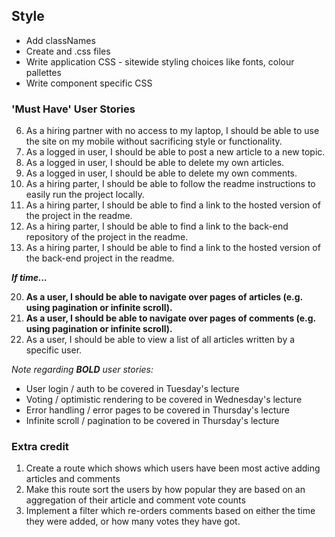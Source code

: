 ## Style

- Add classNames
- Create and .css files
- Write application CSS - sitewide styling choices like fonts, colour pallettes
- Write component specific CSS

### 'Must Have' User Stories

6. As a hiring partner with no access to my laptop, I should be able to use the site on my mobile without sacrificing style or functionality.
7. As a logged in user, I should be able to post a new article to a new topic.
8. As a logged in user, I should be able to delete my own articles.
9. As a logged in user, I should be able to delete my own comments.
10. As a hiring parter, I should be able to follow the readme instructions to easily run the project locally.
11. As a hiring parter, I should be able to find a link to the hosted version of the project in the readme.
12. As a hiring parter, I should be able to find a link to the back-end repository of the project in the readme.
13. As a hiring parter, I should be able to find a link to the hosted version of the back-end project in the readme.

_**If time...**_

20. **As a user, I should be able to navigate over pages of articles (e.g. using pagination or infinite scroll).**
21. **As a user, I should be able to navigate over pages of comments (e.g. using pagination or infinite scroll).**
22. As a user, I should be able to view a list of all articles written by a specific user.

_Note regarding **BOLD** user stories:_

- User login / auth to be covered in Tuesday's lecture
- Voting / optimistic rendering to be covered in Wednesday's lecture
- Error handling / error pages to be covered in Thursday's lecture
- Infinite scroll / pagination to be covered in Thursday's lecture

### Extra credit

1. Create a route which shows which users have been most active adding articles and comments
2. Make this route sort the users by how popular they are based on an aggregation of their article and comment vote counts
3. Implement a filter which re-orders comments based on either the time they were added, or how many votes they have got.

